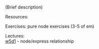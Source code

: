 (Brief description)

Resources:

Exercises:
	pure node exercises (3-5 of em)

Lectures:  
	[w5d1](https://drive.google.com/open?id=1uAek-khTcOyM0TQZ-iNhOEP1thSCI0NuFODAwPn3IsY)  - node/express relationship  
